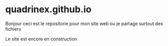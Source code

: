 # quadrinex.github.io

Bonjour ceci est le repositorie pour mon site web ou je partage surtout des fichiers 

Le site est encore en construction
